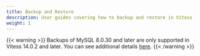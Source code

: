 ```yaml
---
title: Backup and Restore 
description: User guides covering how to backup and restore in Vitess
weight: 1
---
```


{{< warning >}}
Backups of MySQL 8.0.30 and later are only supported in Vitess 14.0.2 and later. You can see additional details [here](https://github.com/vitessio/vitess/pull/10847).
{{< /warning >}}
